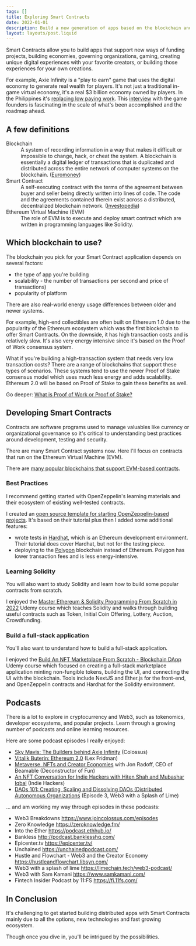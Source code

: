 ```yaml
---
tags: []
title: Exploring Smart Contracts
date: 2022-01-01
description: Build a new generation of apps based on the blockchain and Smart Contracts. These tools can help you fund your projects, support your favorite creators, build games with real economies, and find new models for distributed ownership and governance.
layout: layouts/post.liquid
---
```



Smart Contracts allow you to build apps that support new ways of funding projects, building economies, governing organizations, gaming, creating unique digital experiences with your favorite creators, or building those experiences for your own creations.

For example, Axie Infinity is a "play to earn" game that uses the digital economy to generate real wealth for players. It's not just a traditional in-game virtual economy, it's a real $3 billion economy owned by players. In the Philippines it's [replacing low paying work](https://restofworld.org/2021/axie-infinity/). This [interview](https://www.joincolossus.com/episodes/43695570/larsen-sky-mavis-the-builders-behind-axie-infinity) with the game founders is fascinating in the scale of what's been accomplished and the roadmap ahead.

## A few definitions

<dl>
  <dt>Blockchain</dt>
  <dd>A system of recording information in a way that makes it difficult or impossible to change, hack, or cheat the system. A blockchain is essentially a digital ledger of transactions that is duplicated and distributed across the entire network of computer systems on the blockchain. (<a href="https://www.euromoney.com/learning/blockchain-explained/what-is-blockchain" rel="noopener noreferrer" target="_blank">Euromoney</a>)</dd>

  <dt>Smart Contract</dt>
  <dd>A self-executing contract with the terms of the agreement between buyer and seller being directly written into lines of code. The code and the agreements contained therein exist across a distributed, decentralized blockchain network. (<a href="https://www.investopedia.com/terms/s/smart-contracts.asp" rel="noopener noreferrer" target="_blank">Investopedia</a>)</dd>

  <dt>Ethereum Virtual Machine (EVM)</dt>
  <dd>The role of EVM is to execute and deploy smart contract which are written in programming languages like Solidity.</dd>
</dl>

## Which blockchain to use?

The blockchain you pick for your Smart Contract application depends on several factors:

- the type of app you're building
- scalability - the number of transactions per second and price of transactions)
- popularity of platform

There are also real-world energy usage differences between older and newer systems.

For example, high-end collectibles are often built on Ethereum 1.0 due to the popularity of the Ethereum ecosystem which was the first blockchain to offer Smart Contracts. On the downside, it has high transaction costs and is relatively slow. It's also very energy intensive since it's based on the Proof of Work consensus system.

What if you're building a high-transaction system that needs very low transaction costs? There are a range of blockchains that support these types of scenarios. These systems tend to use the newer Proof of Stake consensus model which uses much less energy and adds scalability. Ethereum 2.0 will be based on Proof of Stake to gain these benefits as well.

Go deeper: <a href="https://www.coinbase.com/learn/crypto-basics/what-is-proof-of-work-or-proof-of-stake" rel="noopener noreferrer" target="_blank">What is Proof of Work or Proof of Stake?</a>

## Developing Smart Contracts

Contracts are software programs used to manage valuables like currency or organizational governance so it's critical to understanding best practices around development, testing and security.

There are many Smart Contract systems now. Here I'll focus on contracts that run on the Ethereum Virtual Machine (EVM).

There are <a href="https://evmarts.medium.com/evm-blockchains-dff609f8d27a" rel="noopener noreferrer" target="_blank">many popular blockchains that support EVM-based contracts</a>.

### Best Practices

I recommend getting started with OpenZeppelin's learning materials and their ecosystem of existing well-tested contracts.

I created an [open source template for starting OpenZeppelin-based projects](https://github.com/briangershon/openzeppelin-solidity-hardhat-playground). It's based on their tutorial plus then I added some additional features:

- wrote tests in [Hardhat](https://hardhat.org/), which is an Ethereum development environment. Their tutorial does cover Hardhat, but not for the testing piece.
- deploying to the [Polygon](https://polygon.technology/) blockchain instead of Ethereum. Polygon has lower transaction fees and is less energy-intensive.

### Learning Solidity

You will also want to study Solidity and learn how to build some popular contracts from scratch.

I enjoyed the [Master Ethereum & Solidity Programming From Scratch in 2022](https://www.udemy.com/share/101HJ83@G8z3AgIKDo4fLzyDe-j7-pa_Uik9irXjW-aCJiDa2BJMv0YLDewpK_FVmExRrcLUVw==/) Udemy course which teaches Solidity and walks through building useful contracts such as Token, Initial Coin Offering, Lottery, Auction, Crowdfunding.

### Build a full-stack application

You'll also want to understand how to build a full-stack application.

I enjoyed the [Build An NFT Marketplace From Scratch - Blockchain DApp](https://www.udemy.com/share/105hyI3@9C6copfba99iFdbZc1Je9s-co-mAtSAMvsG6mlQ4oST71pQVtbvN83NQgLuRqug3kA==/) Udemy course which focused on creating a full-stack marketplace application minting non-fungible tokens, building the UI, and connecting the UI with the blockchain. Tools include NextJS and Ether.js for the front-end, and OpenZeppelin contracts and Hardhat for the Solidity environment.

## Podcasts

There is a lot to explore in cryptocurrency and Web3, such as tokenomics, developer ecosystems, and popular projects. Learn through a growing number of podcasts and online learning resources.

Here are some podcast episodes I really enjoyed:

- [Sky Mavis: The Builders behind Axie Infinity](https://www.joincolossus.com/episodes/43695570/larsen-sky-mavis-the-builders-behind-axie-infinity) (Colossus)
- [Vitalik Buterin: Ethereum 2.0](https://lexfridman.com/vitalik-buterin-2/) (Lex Fridman)
- [Metaverse, NFTs and Creator Economies](https://podcasts.apple.com/us/podcast/metaverse-nfts-and-creator-economies-with-jon-radoff/id1241195252?i=1000532128927) with Jon Radoff, CEO of Beamable (Deconstructor of Fun)
- [An NFT Conversation for Indie Hackers with Hiten Shah and Mubashar Iqbal](https://www.indiehackers.com/podcast/235_nft) (Indie Hackers)
- [DAOs 101: Creating, Scaling and Dissolving DAOs (Distributed Autonomous Organizations](https://limechain.tech/web3-podcast/) (Episode 3, Web3 with a Splash of Lime)

... and am working my way through episodes in these podcasts:

- Web3 Breakdowns <https://www.joincolossus.com/episodes>
- Zero Knowledge <https://zeroknowledge.fm/>
- Into the Ether <https://podcast.ethhub.io/>
- Bankless <http://podcast.banklesshq.com/>
- Epicenter.tv <https://epicenter.tv/>
- Unchained <https://unchainedpodcast.com/>
- Hustle and Flowchart - Web3 and the Creator Economy <https://hustleandflowchart.libsyn.com/>
- Web3 with a splash of lime <https://limechain.tech/web3-podcast/>
- Web3 with Sam Kamani <https://www.samkamani.com/>
- Fintech Insider Podcast by 11:FS <https://fi.11fs.com/>

## In Conclusion

It's challenging to get started building distributed apps with Smart Contracts mainly due to all the options, new technologies and fast growing ecosystem.

Though once you dive in, you'll be intrigued by the possibilities.
